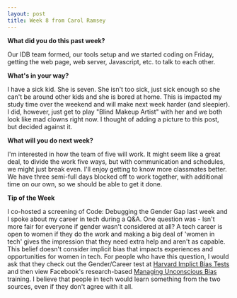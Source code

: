 ```yaml
---
layout: post
title: Week 8 from Carol Ramsey
---
```


**What did you do this past week?**

Our IDB team formed, our tools setup and we started coding on Friday, getting the web page, web server, Javascript, etc. to talk to each other. 

**What's in your way?**

I have a sick kid. She is seven. She isn't too sick, just sick enough so she can't be around other kids and she is bored at home. This is impacted my study time over the weekend and will make next week harder (and sleepier). I did, however, just get to play "Blind Makeup Artist" with her and we both look like mad clowns right now. I thought of adding a picture to this post, but decided against it. 

**What will you do next week?** 

I'm interested in how the team of five will work. It might seem like a great deal, to divide the work five ways, but with communication and schedules, we might just break even. I'll enjoy getting to know more classmates better. We have three semi-full days blocked off to work together, with additional time on our own, so we should be able to get it done. 

**Tip of the Week**

I co-hosted a screening of Code: Debugging the Gender Gap last week and I spoke about my career in tech during a Q&A. One question was - Isn't more fair for everyone if gender wasn't considered at all? A tech career is open to women if they do the work and making a big deal of 'women in tech' gives the impression that they need extra help and aren't as capable. This belief doesn't consider implicit bias that impacts experiences and opportunities for women in tech. For people who have this question, I would ask that they check out the Gender/Career test at <a href = "https://implicit.harvard.edu/implicit/takeatest.html"> Harvard Implict Bias Tests</a> and then view Facebook's research-based <a href="https://managingbias.fb.com/">Managing Unconscious Bias</a> training. I believe that people in tech would learn something from the two sources, even if they don't agree with it all. 




